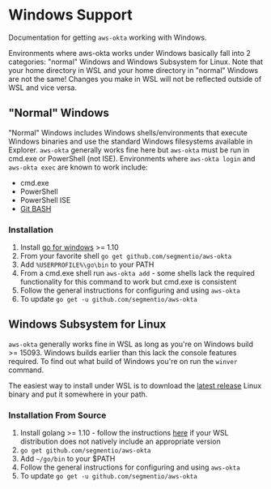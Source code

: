 # Windows Support

Documentation for getting `aws-okta` working with Windows.

Environments where aws-okta works under Windows basically fall into 2 categories: "normal" Windows and Windows Subsystem for Linux.  Note that your home directory in WSL and your home directory in "normal" Windows are not the same!  Changes you make in WSL will not be reflected outside of WSL and vice versa.

## "Normal" Windows

"Normal" Windows includes Windows shells/environments that execute Windows binaries and use the standard Windows filesystems available in Explorer.  `aws-okta` generally works fine here but `aws-okta` must be run in cmd.exe or PowerShell (not ISE).  Environments where `aws-okta login` and `aws-okta exec` are known to work include:

* cmd.exe
* PowerShell
* PowerShell ISE
* [Git BASH](https://gitforwindows.org/)

### Installation

1. Install [go for windows](https://golang.org/dl/) >= 1.10
2. From your favorite shell `go get github.com/segmentio/aws-okta`
3. Add `%USERPROFILE%\go\bin` to your PATH
4. From a cmd.exe shell run `aws-okta add` - some shells lack the required functionality for this command to work but cmd.exe is consistent
5. Follow the general instructions for configuring and using `aws-okta`
6. To update `go get -u github.com/segmentio/aws-okta`

## Windows Subsystem for Linux

`aws-okta` generally works fine in WSL as long as you're on Windows build >= 15093.  Windows builds earlier than this lack the console features required.  To find out what build of Windows you're on run the `winver` command.

The easiest way to install under WSL is to download the [latest release](https://github.com/segmentio/aws-okta/releases) Linux binary and put it somewhere in your path.

### Installation From Source

1. Install golang >= 1.10 - follow the instructions [here](https://github.com/golang/go/wiki/Ubuntu) if your WSL distribution does not natively include an appropriate version
2. `go get github.com/segmentio/aws-okta`
3. Add `~/go/bin` to your $PATH
4. Follow the general instructions for configuring and using `aws-okta`
5. To update `go get -u github.com/segmentio/aws-okta`
